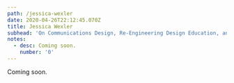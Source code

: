```yaml
---
path: /jessica-wexler
date: 2020-04-26T22:12:45.070Z
title: Jessica Wexler
subhead: 'On Communications Design, Re-Engineering Design Education, and Community'
notes:
  - desc: Coming soon.
    number: '0'
---
```

Coming soon.
